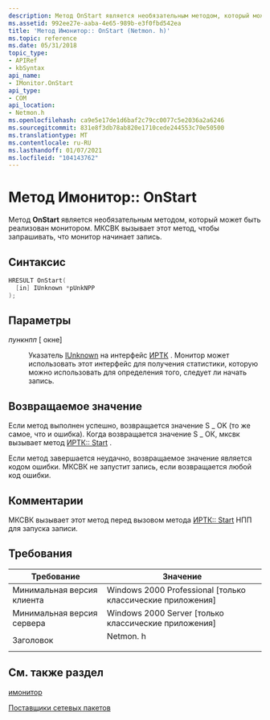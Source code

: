```yaml
---
description: Метод OnStart является необязательным методом, который может быть реализован монитором. МКСВК вызывает этот метод, чтобы запрашивать, что монитор начинает запись.
ms.assetid: 992ee27e-aaba-4e65-989b-e3f0fbd542ea
title: 'Метод Имонитор:: OnStart (Netmon. h)'
ms.topic: reference
ms.date: 05/31/2018
topic_type:
- APIRef
- kbSyntax
api_name:
- IMonitor.OnStart
api_type:
- COM
api_location:
- Netmon.h
ms.openlocfilehash: ca9e5e17de1d6baf2c79cc0077c5e2036a2a6246
ms.sourcegitcommit: 831e8f3db78ab820e1710cede244553c70e50500
ms.translationtype: MT
ms.contentlocale: ru-RU
ms.lasthandoff: 01/07/2021
ms.locfileid: "104143762"
---
```

# <a name="imonitoronstart-method"></a>Метод Имонитор:: OnStart

Метод **OnStart** является необязательным методом, который может быть реализован монитором. МКСВК вызывает этот метод, чтобы запрашивать, что монитор начинает запись.

## <a name="syntax"></a>Синтаксис


```C++
HRESULT OnStart(
  [in] IUnknown *pUnkNPP
);
```



## <a name="parameters"></a>Параметры

<dl> <dt>

*пункнпп* \[ окне\]
</dt> <dd>

Указатель [IUnknown](/windows/win32/api/unknwn/nn-unknwn-iunknown) на интерфейс [ИРТК](irtc.md) . Монитор может использовать этот интерфейс для получения статистики, которую можно использовать для определения того, следует ли начать запись.

</dd> </dl>

## <a name="return-value"></a>Возвращаемое значение

Если метод выполнен успешно, возвращается значение S \_ OK (то же самое, что и ошибка). Когда возвращается значение S \_ ОК, мксвк вызывает метод [ИРТК:: Start](irtc-start.md) .

Если метод завершается неудачно, возвращаемое значение является кодом ошибки. МКСВК не запустит запись, если возвращается любой код ошибки.

## <a name="remarks"></a>Комментарии

МКСВК вызывает этот метод перед вызовом метода [ИРТК:: Start](irtc-start.md) НПП для запуска записи.

## <a name="requirements"></a>Требования



| Требование | Значение |
|-------------------------------------|-------------------------------------------------------------------------------------|
| Минимальная версия клиента<br/> | Windows 2000 Professional \[только классические приложения\]<br/>                          |
| Минимальная версия сервера<br/> | Windows 2000 Server \[только классические приложения\]<br/>                                |
| Заголовок<br/>                   | <dl> <dt>Netmon. h</dt> </dl> |



## <a name="see-also"></a>См. также раздел

<dl> <dt>

[имонитор](imonitor.md)
</dt> <dt>

[Поставщики сетевых пакетов](network-packet-providers.md)
</dt> </dl>

 

